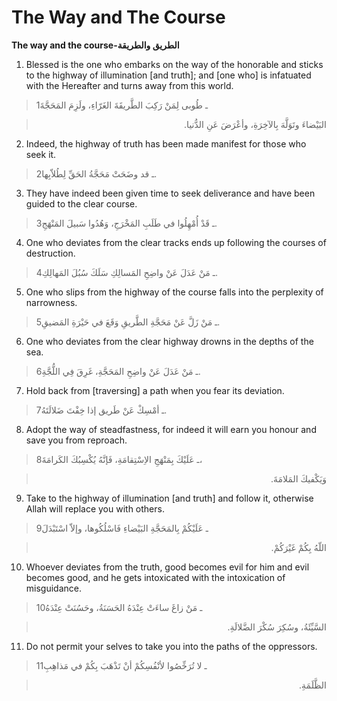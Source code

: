 The Way and The Course
======================

**The way and the course-الطريق والطريقة**

1. Blessed is the one who embarks on the way of the honorable and sticks
to the highway of illumination [and truth]; and [one who] is infatuated
with the Hereafter and turns away from this world.

> 1ـ طُوبى لِمَنْ رَكِبَ الطَّريقَةَ الغَرّاءِ، ولَزِمَ المَحَجَّةَ
<blockquote dir="rtl">
  <p>
البَيْضاءَ وتَوَلَّهَ بِالآخِرَةِ، وأعْرَضَ عَنِ الدُّنيا.
  </p>
</blockquote>

2. Indeed, the highway of truth has been made manifest for those who
seek it.

> 2ـ قد وضَحَتْ مَحَجَّةُ الحَقِّ لِطُلاّبِها.

3. They have indeed been given time to seek deliverance and have been
guided to the clear course.

> 3ـ قَدْ أُمْهِلُوا في طَلَبِ المَخْرَجِ، وَهُدُوا سَبيلَ المَنْهَجِ.

4. One who deviates from the clear tracks ends up following the courses
of destruction.

> 4ـ مَنْ عَدَلَ عَنْ واضِحِ المَسالِكِ سَلَكَ سُبُلَ المَهالِكِ.

5. One who slips from the highway of the course falls into the
perplexity of narrowness.

> 5ـ مَنْ زَلَّ عَنْ مَحَجَّةِ الطَّريقِ وَقَعَ في حَيْرَةِ المَضيقِ.

6. One who deviates from the clear highway drowns in the depths of the
sea.

> 6ـ مَنْ عَدَلَ عَنْ واضِحِ المَحَجَّةِ، غَرِقَ فِي اللُّجَّةِ.

7. Hold back from [traversing] a path when you fear its deviation.

> 7ـ أمْسِكْ عَنْ طَريق إذا خِفْتَ ضَلالَتَهُ.

8. Adopt the way of steadfastness, for indeed it will earn you honour
and save you from reproach.

> 8ـ عَلَيْكَ بِمَنْهَجِ الاِسْتِقامَةِ، فَإنَّهُ يُكْسِبُكَ الكَرامَةَ،
<blockquote dir="rtl">
  <p>
وَيَكْفيكَ المَلامَةَ.
  </p>
</blockquote>

9. Take to the highway of illumination [and truth] and follow it,
otherwise Allah will replace you with others.

> 9ـ عَلَيْكُمْ بِالمَحَجَّةِ البَيْضاءِ فَاسْلُكُوها، وإلاّ اسْتَبْدَلَ
<blockquote dir="rtl">
  <p>
اللّهُ بِكُمْ غَيْرَكُمْ.
  </p>
</blockquote>

10. Whoever deviates from the truth, good becomes evil for him and evil
becomes good, and he gets intoxicated with the intoxication of
misguidance.

> 10ـ مَنْ زاغَ ساءَتْ عِنْدَهُ الحَسَنَةُ، وحَسُنَتْ عِنْدَهُ
<blockquote dir="rtl">
  <p>
السَّيِّئَةُ، وسُكِرَ سُكْرَ الضَّلالَةِ.
  </p>
</blockquote>

11. Do not permit your selves to take you into the paths of the
oppressors.

> 11ـ لا تُرَخِّصُوا لأنْفُسِكُمْ أنْ تَذْهَبَ بِكُمْ في مَذاهِبِ
<blockquote dir="rtl">
  <p>
الظَّلَمَةِ.
  </p>
</blockquote>


